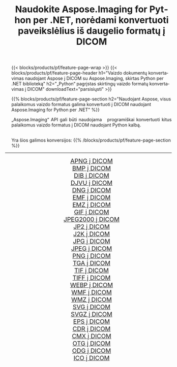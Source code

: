 ﻿---
title: Naudokite Aspose.Imaging for Python per .NET, norėdami konvertuoti paveikslėlius iš daugelio formatų į DICOM 
weight: 3920
url: /lt/python-net/conversion/to/dicom/ 
lang: lt
langdirlevel: 2
locales: zh-hans,ja,it,ru,de,es,fr,nl,id,lt,pl,pt,vi,tr,ko,zh-hant,ar,hi,th,sv,cs,uk,he
description: Galite naudoti Aspose.Imaging for Python per .NET biblioteką, norėdami konvertuoti iš įvairių formatų į DICOM
---

{{< blocks/products/pf/feature-page-wrap >}}
{{< blocks/products/pf/feature-page-header h1="Vaizdo dokumentų konvertavimas naudojant Aspose į DICOM su Aspose.Imaging, skirtas Python per .NET biblioteką" h2="„Python“ pagrįstas skirtingų vaizdo formatų konvertavimas į DICOM" downloadText="parsisiųsti" >}}


{{% blocks/products/pf/feature-page-section  h2="Naudojant Aspose, visus palaikomus vaizdo formatus galima konvertuoti į DICOM naudojant Aspose.Imaging for Python per .NET" %}}
<p align=justify>„Aspose.Imaging“ API gali būti naudojama   programiškai konvertuoti kitus palaikomus vaizdo formatus į DICOM naudojant Python kalbą.</p>
<br/>
Yra šios galimos konversijos:
{{% /blocks/products/pf/feature-page-section %}}
<div class="container-fluid productfamilypage bg-gray">
    <div class="convertypes bg-gray agp-content section">
        <div class="container">
		<hr style="margin-left:-20px;"/>
		<div class="row other-converters" style="gap: 10px;font-size: 19px;text-align:center;">
		    <div class='col-md-2 other-converter remove-lp remove-rp'><a href="/imaging/lt/python-net/conversion/apng-to-dicom/" style="padding:15px;">APNG į DICOM</a></div>
<div class='col-md-2 other-converter remove-lp remove-rp'><a href="/imaging/lt/python-net/conversion/bmp-to-dicom/" style="padding:15px;">BMP į DICOM</a></div>
<div class='col-md-2 other-converter remove-lp remove-rp'><a href="/imaging/lt/python-net/conversion/dib-to-dicom/" style="padding:15px;">DIB į DICOM</a></div>
<div class='col-md-2 other-converter remove-lp remove-rp'><a href="/imaging/lt/python-net/conversion/djvu-to-dicom/" style="padding:15px;">DJVU į DICOM</a></div>
<div class='col-md-2 other-converter remove-lp remove-rp'><a href="/imaging/lt/python-net/conversion/dng-to-dicom/" style="padding:15px;">DNG į DICOM</a></div>
<div class='col-md-2 other-converter remove-lp remove-rp'><a href="/imaging/lt/python-net/conversion/emf-to-dicom/" style="padding:15px;">EMF į DICOM</a></div>
<div class='col-md-2 other-converter remove-lp remove-rp'><a href="/imaging/lt/python-net/conversion/emz-to-dicom/" style="padding:15px;">EMZ į DICOM</a></div>
<div class='col-md-2 other-converter remove-lp remove-rp'><a href="/imaging/lt/python-net/conversion/gif-to-dicom/" style="padding:15px;">GIF į DICOM</a></div>
<div class='col-md-2 other-converter remove-lp remove-rp'><a href="/imaging/lt/python-net/conversion/jpeg2000-to-dicom/" style="padding:15px;">JPEG2000 į DICOM</a></div>
<div class='col-md-2 other-converter remove-lp remove-rp'><a href="/imaging/lt/python-net/conversion/jp2-to-dicom/" style="padding:15px;">JP2 į DICOM</a></div>
<div class='col-md-2 other-converter remove-lp remove-rp'><a href="/imaging/lt/python-net/conversion/j2k-to-dicom/" style="padding:15px;">J2K į DICOM</a></div>
<div class='col-md-2 other-converter remove-lp remove-rp'><a href="/imaging/lt/python-net/conversion/jpg-to-dicom/" style="padding:15px;">JPG į DICOM</a></div>
<div class='col-md-2 other-converter remove-lp remove-rp'><a href="/imaging/lt/python-net/conversion/jpeg-to-dicom/" style="padding:15px;">JPEG į DICOM</a></div>
<div class='col-md-2 other-converter remove-lp remove-rp'><a href="/imaging/lt/python-net/conversion/png-to-dicom/" style="padding:15px;">PNG į DICOM</a></div>
<div class='col-md-2 other-converter remove-lp remove-rp'><a href="/imaging/lt/python-net/conversion/tga-to-dicom/" style="padding:15px;">TGA į DICOM</a></div>
<div class='col-md-2 other-converter remove-lp remove-rp'><a href="/imaging/lt/python-net/conversion/tif-to-dicom/" style="padding:15px;">TIF į DICOM</a></div>
<div class='col-md-2 other-converter remove-lp remove-rp'><a href="/imaging/lt/python-net/conversion/tiff-to-dicom/" style="padding:15px;">TIFF į DICOM</a></div>
<div class='col-md-2 other-converter remove-lp remove-rp'><a href="/imaging/lt/python-net/conversion/webp-to-dicom/" style="padding:15px;">WEBP į DICOM</a></div>
<div class='col-md-2 other-converter remove-lp remove-rp'><a href="/imaging/lt/python-net/conversion/wmf-to-dicom/" style="padding:15px;">WMF į DICOM</a></div>
<div class='col-md-2 other-converter remove-lp remove-rp'><a href="/imaging/lt/python-net/conversion/wmz-to-dicom/" style="padding:15px;">WMZ į DICOM</a></div>
<div class='col-md-2 other-converter remove-lp remove-rp'><a href="/imaging/lt/python-net/conversion/svg-to-dicom/" style="padding:15px;">SVG į DICOM</a></div>
<div class='col-md-2 other-converter remove-lp remove-rp'><a href="/imaging/lt/python-net/conversion/svgz-to-dicom/" style="padding:15px;">SVGZ į DICOM</a></div>
<div class='col-md-2 other-converter remove-lp remove-rp'><a href="/imaging/lt/python-net/conversion/eps-to-dicom/" style="padding:15px;">EPS į DICOM</a></div>
<div class='col-md-2 other-converter remove-lp remove-rp'><a href="/imaging/lt/python-net/conversion/cdr-to-dicom/" style="padding:15px;">CDR į DICOM</a></div>
<div class='col-md-2 other-converter remove-lp remove-rp'><a href="/imaging/lt/python-net/conversion/cmx-to-dicom/" style="padding:15px;">CMX į DICOM</a></div>
<div class='col-md-2 other-converter remove-lp remove-rp'><a href="/imaging/lt/python-net/conversion/otg-to-dicom/" style="padding:15px;">OTG į DICOM</a></div>
<div class='col-md-2 other-converter remove-lp remove-rp'><a href="/imaging/lt/python-net/conversion/odg-to-dicom/" style="padding:15px;">ODG į DICOM</a></div>
<div class='col-md-2 other-converter remove-lp remove-rp'><a href="/imaging/lt/python-net/conversion/ico-to-dicom/" style="padding:15px;">ICO į DICOM</a></div>
                </div>
        </div>
    </div>
</div>
<br/>

